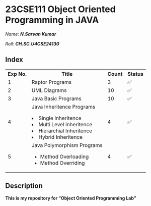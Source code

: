 # 23CSE111 Object Oriented Programming in JAVA

*Name:*  ***N.Sarvan Kumar***<p>   </p>*Roll:*  ***CH.SC.U4CSE24130***

## Index

<table>
  <tr>
    <th>Exp No.</th>
    <th>Title</th>
    <th>Count</th>
    <th>Status</th>
  </tr>
  <tr>
    <td>1</td>
    <td>Raptor Programs</td>
    <td>3</td>
    <td>✅</td>
  </tr>
  <tr>
    <td>2</td>
    <td>UML Diagrams</td>
    <td>10</td>
    <td>✅</td>
  </tr>
  <tr>
    <td>3</td>
    <td>Java Basic Programs</td>
    <td>10</td>
    <td>✅</td>
  </tr>
  <tr>
    <td>4</td>
    <td>Java Inheritence Programs<ul></ul><li>Single Inheritence</li><li>Multi Level Inheritence</li><li>Hierarchial Inheritence</li><li>Hybrid Inheritence</li></ul></td>
    <td>4</td>
    <td>✅</td>
  </tr>
  <tr>
    <td>5</td>
    <td>Java Polymorphism Programs <ul><li>Method Overloading</li><li>Method Overriding</li></ul></td>
    <td>4</td>
    <td>✅</td>
  </tr>
</table>

## Description
<b>This is my repository for <q>Object Oriented Programming Lab</q></b>
